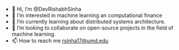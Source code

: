 - 👋 Hi, I’m @DevRishabhSinha
- 👀 I’m interested in machine learning an computational finance
- 🌱 I’m currently learning about distributed systems architecture.
- 💞️ I’m looking to collaborate on open-source projects in the field of machine learning.
- 📫 How to reach me rsinha17@umd.edu

<!---
DevRishabhSinha/DevRishabhSinha is a ✨ special ✨ repository because its `README.md` (this file) appears on your GitHub profile.
You can click the Preview link to take a look at your changes.
--->
